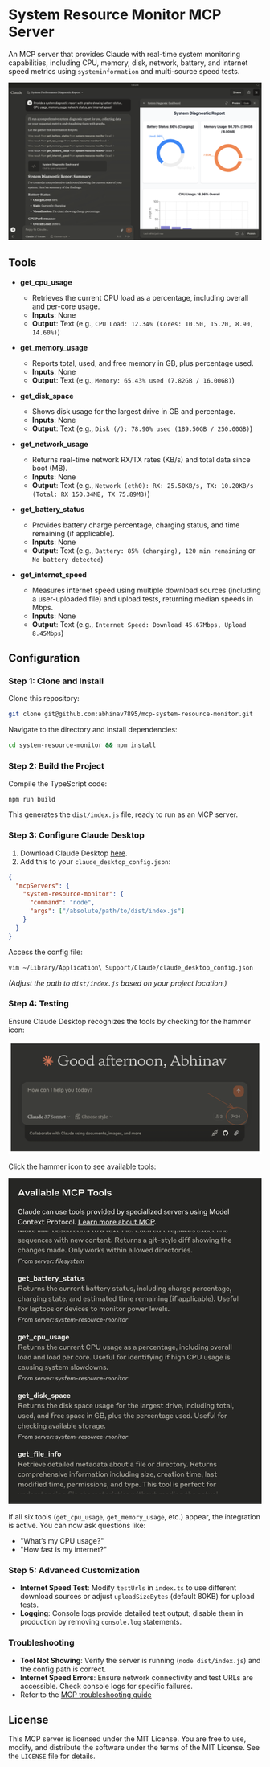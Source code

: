 # System Resource Monitor MCP Server

An MCP server that provides Claude with real-time system monitoring capabilities, including CPU, memory, disk, network, battery, and internet speed metrics using `systeminformation` and multi-source speed tests.

![Demo](assets/example-mcp.png)  

## Tools

- **get_cpu_usage**
  - Retrieves the current CPU load as a percentage, including overall and per-core usage.
  - **Inputs**: None
  - **Output**: Text (e.g., `CPU Load: 12.34% (Cores: 10.50, 15.20, 8.90, 14.60%)`)

- **get_memory_usage**
  - Reports total, used, and free memory in GB, plus percentage used.
  - **Inputs**: None
  - **Output**: Text (e.g., `Memory: 65.43% used (7.82GB / 16.00GB)`)

- **get_disk_space**
  - Shows disk usage for the largest drive in GB and percentage.
  - **Inputs**: None
  - **Output**: Text (e.g., `Disk (/): 78.90% used (189.50GB / 250.00GB)`)

- **get_network_usage**
  - Returns real-time network RX/TX rates (KB/s) and total data since boot (MB).
  - **Inputs**: None
  - **Output**: Text (e.g., `Network (eth0): RX: 25.50KB/s, TX: 10.20KB/s (Total: RX 150.34MB, TX 75.89MB)`)

- **get_battery_status**
  - Provides battery charge percentage, charging status, and time remaining (if applicable).
  - **Inputs**: None
  - **Output**: Text (e.g., `Battery: 85% (charging), 120 min remaining` or `No battery detected`)

- **get_internet_speed**
  - Measures internet speed using multiple download sources (including a user-uploaded file) and upload tests, returning median speeds in Mbps.
  - **Inputs**: None
  - **Output**: Text (e.g., `Internet Speed: Download 45.67Mbps, Upload 8.45Mbps`)

## Configuration

### Step 1: Clone and Install

Clone this repository:

```bash
git clone git@github.com:abhinav7895/mcp-system-resource-monitor.git
```

Navigate to the directory and install dependencies:

```bash
cd system-resource-monitor && npm install
```

### Step 2: Build the Project

Compile the TypeScript code:

```bash
npm run build
```

This generates the `dist/index.js` file, ready to run as an MCP server.

### Step 3: Configure Claude Desktop

1. Download Claude Desktop [here](https://claude.ai/download).
2. Add this to your `claude_desktop_config.json`:

```json
{
  "mcpServers": {
    "system-resource-monitor": {
      "command": "node",
      "args": ["/absolute/path/to/dist/index.js"]
    }
  }
}
```

Access the config file:

```bash
vim ~/Library/Application\ Support/Claude/claude_desktop_config.json
```

*(Adjust the path to `dist/index.js` based on your project location.)*



### Step 4: Testing

Ensure Claude Desktop recognizes the tools by checking for the hammer icon:

![Claude Visual Tools](assets/hammer-mcp.png)

Click the hammer icon to see available tools:

![Available Integration](assets/tools-mcp.png)

If all six tools (`get_cpu_usage`, `get_memory_usage`, etc.) appear, the integration is active. You can now ask questions like:
- "What’s my CPU usage?"
- "How fast is my internet?"

### Step 5: Advanced Customization

- **Internet Speed Test**: Modify `testUrls` in `index.ts` to use different download sources or adjust `uploadSizeBytes` (default 80KB) for upload tests.
- **Logging**: Console logs provide detailed test output; disable them in production by removing `console.log` statements.

### Troubleshooting

- **Tool Not Showing**: Verify the server is running (`node dist/index.js`) and the config path is correct.
- **Internet Speed Errors**: Ensure network connectivity and test URLs are accessible. Check console logs for specific failures.
- Refer to the [MCP troubleshooting guide](https://modelcontextprotocol.io/docs/tools/debugging)

## License

This MCP server is licensed under the MIT License. You are free to use, modify, and distribute the software under the terms of the MIT License. See the `LICENSE` file for details.
